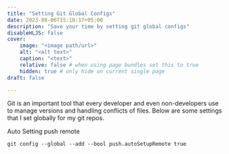 ```yaml
---
title: "Setting Git Global Configs"
date: 2023-08-06T15:18:17+05:00
description: "Save your time by setting git global configs"
disableHLJS: false
cover:
    image: "<image path/url>"
    alt: "<alt text>"
    caption: "<text>"
    relative: false # when using page bundles set this to true
    hidden: true # only hide on current single page
draft: false

---
```

Git is an important tool that every developer and even non-developers use to manage versions and handling conflicts of files. Below are some settings that I set globally for my git repos.

Auto Setting push remote
```
git config --global --add --bool push.autoSetupRemote true
```
